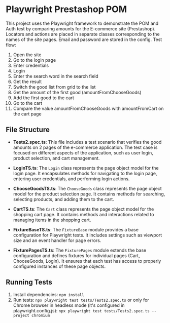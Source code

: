 # Playwright Prestashop POM

This project uses the Playwright framework to demonstrate the POM and Auth test by comparing amounts for the E-commerce site (Prestashop). 
Locators and actions are placed in separate classes corresponding to the names of the site pages. Email and password are stored in the config. 
Test flow:
1. Open the site
2. Go to the login page
3. Enter credentials
4. Login
5. Enter the search word in the search field
6. Get the result
7. Switch the good list from grid to the list 
8. Get the amount of the first good (amountFromChooseGoods)
9. Add the first good to the cart
10. Go to the cart
11. Compare the value amountFromChooseGoods with amountFromCart on the cart page

## File Structure

- **Tests2.spec.ts**: This file includes a test scenario that verifies the good amounts on 2 pages of the e-commerce application. The test case is focused on different aspects of the application, such as user login, product selection, and cart management.

- **LoginTS.ts**: The `Login` class represents the page object model for the login page. It encapsulates methods for navigating to the login page, entering user credentials, and performing login actions.

- **ChooseGoodsTS.ts**: The `ChooseGoods` class represents the page object model for the product selection page. It contains methods for searching, selecting products, and adding them to the cart.

- **CartTS.ts**: The `Cart` class represents the page object model for the shopping cart page. It contains methods and interactions related to managing items in the shopping cart.

- **FixtureBaseTS.ts**: The `FixtureBase` module provides a base configuration for Playwright tests. It includes settings such as viewport size and an event handler for page errors.

- **FixturePagesTS.ts**: The `FixturePages` module extends the base configuration and defines fixtures for individual pages (Cart, ChooseGoods, Login). It ensures that each test has access to properly configured instances of these page objects.

## Running Tests

1. Install dependencies: `npm install`
2. Run tests: `npx playwright test tests/Tests2.spec.ts` 
or only for Chrome browser in headless mode (it's configured in playwright.config.js): `npx playwright test tests/Tests2.spec.ts --project chromium`

